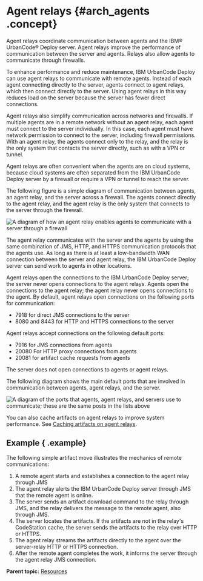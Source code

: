 # Agent relays {#arch_agents .concept}

Agent relays coordinate communication between agents and the IBM® UrbanCode® Deploy server. Agent relays improve the performance of communication between the server and agents. Relays also allow agents to communicate through firewalls.

To enhance performance and reduce maintenance, IBM UrbanCode Deploy can use agent relays to communicate with remote agents. Instead of each agent connecting directly to the server, agents connect to agent relays, which then connect directly to the server. Using agent relays in this way reduces load on the server because the server has fewer direct connections.

Agent relays also simplify communication across networks and firewalls. If multiple agents are in a remote network without an agent relay, each agent must connect to the server individually. In this case, each agent must have network permission to connect to the server, including firewall permissions. With an agent relay, the agents connect only to the relay, and the relay is the only system that contacts the server directly, such as with a VPN or tunnel.

Agent relays are often convenient when the agents are on cloud systems, because cloud systems are often separated from the IBM UrbanCode Deploy server by a firewall or require a VPN or tunnel to reach the server.

The following figure is a simple diagram of communication between agents, an agent relay, and the server across a firewall. The agents connect directly to the agent relay, and the agent relay is the only system that connects to the server through the firewall.

![A diagram of how an agent relay enables agents to communicate with a server through a firewall](../images/intro_arch_f5.gif)

The agent relay communicates with the server and the agents by using the same combination of JMS, HTTP, and HTTPS communication protocols that the agents use. As long as there is at least a low-bandwidth WAN connection between the server and agent relay, the IBM UrbanCode Deploy server can send work to agents in other locations.

Agent relays open the connections to the IBM UrbanCode Deploy server; the server never opens connections to the agent relays. Agents open the connections to the agent relay; the agent relay never opens connections to the agent. By default, agent relays open connections on the following ports for communication:

-   7918 for direct JMS connections to the server
-   8080 and 8443 for HTTP and HTTPS connections to the server

Agent relays accept connections on the following default ports:

-   7916 for JMS connections from agents
-   20080 For HTTP proxy connections from agents
-   20081 for artifact cache requests from agents

The server does not open connections to agents or agent relays.

The following diagram shows the main default ports that are involved in communication between agents, agent relays, and the server.

![A diagram of the ports that agents, agent relays, and servers use to communicate; these are the same posts in the lists above](../images/arch_agents_a.png)

You can also cache artifacts on agent relays to improve system performance. See [Caching artifacts on agent relays](../../com.ibm.udeploy.install.doc/topics/t_agent_relay_cache_setup.md).

## Example { .example}

The following simple artifact move illustrates the mechanics of remote communications:

1.  A remote agent starts and establishes a connection to the agent relay through JMS
2.  The agent relay alerts the IBM UrbanCode Deploy server through JMS that the remote agent is online.
3.  The server sends an artifact download command to the relay through JMS, and the relay delivers the message to the remote agent, also through JMS.
4.  The server locates the artifacts. If the artifacts are not in the relay's CodeStation cache, the server sends the artifacts to the relay over HTTP or HTTPS.
5.  The agent relay streams the artifacts directly to the agent over the server-relay HTTP or HTTPS connection.
6.  After the remote agent completes the work, it informs the server through the agent relay JMS connection.

**Parent topic:** [Resources](../topics/resources_ch.md)

